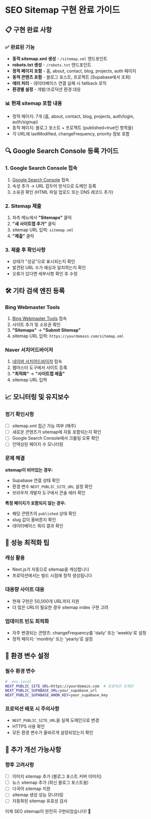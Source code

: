 # SEO Sitemap 구현 완료 가이드

## 📋 구현 완료 사항

### ✅ 완료된 기능
- **동적 sitemap.xml 생성** - `/sitemap.xml` 엔드포인트
- **robots.txt 생성** - `/robots.txt` 엔드포인트  
- **정적 페이지 포함** - 홈, about, contact, blog, projects, auth 페이지
- **동적 콘텐츠 포함** - 블로그 포스트, 프로젝트 (Supabase에서 조회)
- **에러 처리** - 데이터베이스 연결 실패 시 fallback 로직
- **환경별 설정** - 개발/프로덕션 환경 대응

### 📊 현재 sitemap 포함 내용
- 정적 페이지: 7개 (홈, about, contact, blog, projects, auth/login, auth/signup)
- 동적 페이지: 블로그 포스트 + 프로젝트 (published=true인 항목들)
- 각 URL에 lastModified, changeFrequency, priority 정보 포함

## 🔍 Google Search Console 등록 가이드

### 1. Google Search Console 접속
1. [Google Search Console](https://search.google.com/search-console/) 접속
2. 속성 추가 → URL 접두어 방식으로 도메인 등록
3. 소유권 확인 (HTML 파일 업로드 또는 DNS 레코드 추가)

### 2. Sitemap 제출
1. 좌측 메뉴에서 **"Sitemaps"** 클릭
2. **"새 사이트맵 추가"** 클릭
3. sitemap URL 입력: `sitemap.xml`
4. **"제출"** 클릭

### 3. 제출 후 확인사항
- 상태가 "성공"으로 표시되는지 확인
- 발견된 URL 수가 예상과 일치하는지 확인
- 오류가 있다면 세부사항 확인 후 수정

## 🛠 기타 검색 엔진 등록

### Bing Webmaster Tools
1. [Bing Webmaster Tools](https://www.bing.com/webmasters/) 접속
2. 사이트 추가 및 소유권 확인
3. **"Sitemaps"** → **"Submit Sitemap"**
4. sitemap URL 입력: `https://yourdomain.com/sitemap.xml`

### Naver 서치어드바이저
1. [네이버 서치어드바이저](https://searchadvisor.naver.com/) 접속
2. 웹마스터 도구에서 사이트 등록
3. **"최적화"** → **"사이트맵 제출"**
4. sitemap URL 입력

## 📈 모니터링 및 유지보수

### 정기 확인사항
- [ ] sitemap.xml 접근 가능 여부 (매주)
- [ ] 새로운 콘텐츠가 sitemap에 자동 포함되는지 확인
- [ ] Google Search Console에서 크롤링 오류 확인
- [ ] 인덱싱된 페이지 수 모니터링

### 문제 해결
**sitemap이 비어있는 경우:**
- Supabase 연결 상태 확인
- 환경 변수 `NEXT_PUBLIC_SITE_URL` 설정 확인
- 브라우저 개발자 도구에서 콘솔 에러 확인

**특정 페이지가 포함되지 않는 경우:**
- 해당 콘텐츠의 `published` 상태 확인
- slug 값이 올바른지 확인
- 데이터베이스 쿼리 결과 확인

## 🚀 성능 최적화 팁

### 캐싱 활용
- Next.js가 자동으로 sitemap을 캐싱합니다
- 프로덕션에서는 빌드 시점에 정적 생성됩니다

### 대용량 사이트 대응
- 현재 구현은 50,000개 URL까지 지원
- 더 많은 URL이 필요한 경우 sitemap index 구현 고려

### 업데이트 빈도 최적화
- 자주 변경되는 콘텐츠: changeFrequency를 'daily' 또는 'weekly'로 설정
- 정적 페이지: 'monthly' 또는 'yearly'로 설정

## 📝 환경 변수 설정

### 필수 환경 변수
```bash
# .env.local
NEXT_PUBLIC_SITE_URL=https://yourdomain.com  # 프로덕션 도메인
NEXT_PUBLIC_SUPABASE_URL=your_supabase_url
NEXT_PUBLIC_SUPABASE_ANON_KEY=your_supabase_key
```

### 프로덕션 배포 시 주의사항
- `NEXT_PUBLIC_SITE_URL`을 실제 도메인으로 변경
- HTTPS 사용 확인
- 모든 환경 변수가 올바르게 설정되었는지 확인

## 🔧 추가 개선 가능사항

### 향후 고려사항
- [ ] 이미지 sitemap 추가 (블로그 포스트 커버 이미지)
- [ ] 뉴스 sitemap 추가 (최신 블로그 포스트용)
- [ ] 다국어 sitemap 지원
- [ ] sitemap 생성 성능 모니터링
- [ ] 자동화된 sitemap 유효성 검사

이제 SEO sitemap이 완전히 구현되었습니다! 🎉